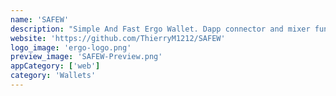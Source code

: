 ```yaml
---
name: 'SAFEW'
description: "Simple And Fast Ergo Wallet. Dapp connector and mixer functionality."
website: 'https://github.com/ThierryM1212/SAFEW'
logo_image: 'ergo-logo.png'
preview_image: 'SAFEW-Preview.png'
appCategory: ['web']
category: 'Wallets'
---
```

